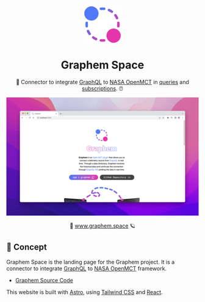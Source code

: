 <p align="center">
  <img
    src="src/assets/logotype.png"
    align="center"
    width="100"
    alt="Graphem"
    title="Graphem"
  />
  <h1 align="center">Graphem Space</h1>
</p>

<p align="center">
  🚀 Connector to integrate <a href="https://graphql.org/" target="_blank">GraphQL</a> to <a href="https://nasa.github.io/openmct/" target="_blank">NASA OpenMCT</a> in <a href="https://graphql.org/learn/queries/" target="_blank">queries</a> and <a href="https://www.apollographql.com/docs/react/data/subscriptions/" target="_blank">subscriptions</a>. ⏰
</p>

![Demo of Graphem](./.github/preview.jpg)

<p align="center">
  🚀 <a href="https://www.graphem.space">www.graphem.space</a> 🪐
</p>

## 🚀 Concept

Graphem Space is the landing page for the Graphem project. It is a connector to integrate [GraphQL](https://graphql.org/) to [NASA OpenMCT](https://nasa.github.io/openmct/) framework.

- [Graphem Source Code](https://github.com/360macky/graphem)

This website is built with [Astro](https://astro.build/), using [Tailwind CSS](https://tailwindcss.com/) and [React](https://reactjs.org/).
